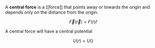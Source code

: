 A **central force** is a [[force]] that points away or towards the origin and depends only on the distance from the origin.

$$
\vec{F}(\vec{r}) = F(r)\hat{r}
$$

A central force will have a central potential 

$$
U(r) = U()
$$